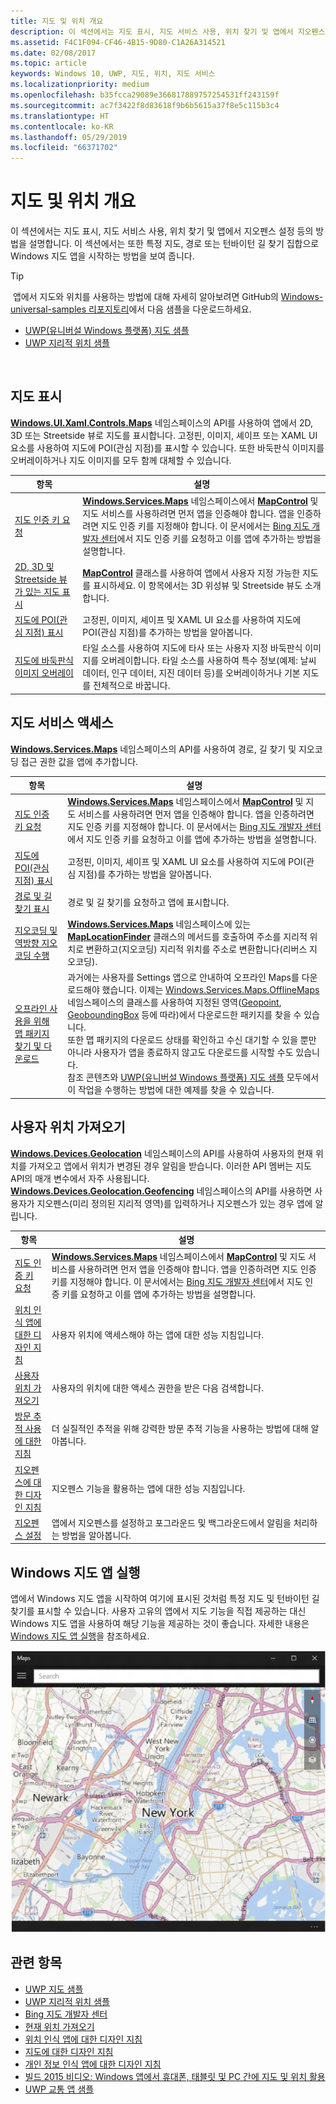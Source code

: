 ```yaml
---
title: 지도 및 위치 개요
description: 이 섹션에서는 지도 표시, 지도 서비스 사용, 위치 찾기 및 앱에서 지오펜스 설정 등의 방법을 설명합니다. 이 섹션에서는 또한 특정 지도, 경로 또는 턴바이턴 길 찾기 집합으로 Windows 지도 앱을 시작하는 방법을 보여 줍니다.
ms.assetid: F4C1F094-CF46-4B15-9D80-C1A26A314521
ms.date: 02/08/2017
ms.topic: article
keywords: Windows 10, UWP, 지도, 위치, 지도 서비스
ms.localizationpriority: medium
ms.openlocfilehash: b35fcca29089e366817889757254531ff243159f
ms.sourcegitcommit: ac7f3422f8d83618f9b6b5615a37f8e5c115b3c4
ms.translationtype: HT
ms.contentlocale: ko-KR
ms.lasthandoff: 05/29/2019
ms.locfileid: "66371702"
---
```

# <a name="maps-and-location-overview"></a>지도 및 위치 개요




이 섹션에서는 지도 표시, 지도 서비스 사용, 위치 찾기 및 앱에서 지오펜스 설정 등의 방법을 설명합니다. 이 섹션에서는 또한 특정 지도, 경로 또는 턴바이턴 길 찾기 집합으로 Windows 지도 앱을 시작하는 방법을 보여 줍니다.

> [!TIP]
> 앱에서 지도와 위치를 사용하는 방법에 대해 자세히 알아보려면 GitHub의 [Windows-universal-samples 리포지토리](https://go.microsoft.com/fwlink/p/?LinkId=619979)에서 다음 샘플을 다운로드하세요.
-   [UWP(유니버설 Windows 플랫폼) 지도 샘플](https://go.microsoft.com/fwlink/p/?LinkId=619977)
-   [UWP 지리적 위치 샘플](https://go.microsoft.com/fwlink/p/?linkid=533278)

 

## <a name="display-maps"></a>지도 표시


[  **Windows.UI.Xaml.Controls.Maps**](https://docs.microsoft.com/uwp/api/Windows.UI.Xaml.Controls.Maps) 네임스페이스의 API를 사용하여 앱에서 2D, 3D 또는 Streetside 뷰로 지도를 표시합니다. 고정핀, 이미지, 셰이프 또는 XAML UI 요소를 사용하여 지도에 POI(관심 지점)를 표시할 수 있습니다. 또한 바둑판식 이미지를 오버레이하거나 지도 이미지를 모두 함께 대체할 수 있습니다.

| 항목 | 설명 |
|-------|-------------|
| [지도 인증 키 요청](authentication-key.md) | [  **Windows.Services.Maps**](https://docs.microsoft.com/uwp/api/Windows.Services.Maps) 네임스페이스에서 [**MapControl**](https://docs.microsoft.com/uwp/api/Windows.UI.Xaml.Controls.Maps.MapControl) 및 지도 서비스를 사용하려면 먼저 앱을 인증해야 합니다. 앱을 인증하려면 지도 인증 키를 지정해야 합니다. 이 문서에서는 [Bing 지도 개발자 센터](https://www.bingmapsportal.com/)에서 지도 인증 키를 요청하고 이를 앱에 추가하는 방법을 설명합니다. |
| [2D, 3D 및 Streetside 뷰가 있는 지도 표시](display-maps.md) | [  **MapControl**](https://docs.microsoft.com/uwp/api/Windows.UI.Xaml.Controls.Maps.MapControl) 클래스를 사용하여 앱에서 사용자 지정 가능한 지도를 표시하세요. 이 항목에서는 3D 위성뷰 및 Streetside 뷰도 소개합니다. |
| [지도에 POI(관심 지점) 표시](display-poi.md) | 고정핀, 이미지, 셰이프 및 XAML UI 요소를 사용하여 지도에 POI(관심 지점)를 추가하는 방법을 알아봅니다. |
| [지도에 바둑판식 이미지 오버레이](overlay-tiled-images.md) | 타일 소스를 사용하여 지도에 타사 또는 사용자 지정 바둑판식 이미지를 오버레이합니다. 타일 소스를 사용하여 특수 정보(예제: 날씨 데이터, 인구 데이터, 지진 데이터 등)를 오버레이하거나 기본 지도를 전체적으로 바꿉니다. |



## <a name="access-map-services"></a>지도 서비스 액세스

[  **Windows.Services.Maps**](https://docs.microsoft.com/uwp/api/Windows.Services.Maps) 네임스페이스의 API를 사용하여 경로, 길 찾기 및 지오코딩 접근 권한 값을 앱에 추가합니다.

| 항목 | 설명 |
|-----------------------------------------------------------|-----------------------------------------------------------------------------------------------------------------------------------------------------------------------------------------------------------------------------------------------------------------------------------------------------------------------------------------------|
| [지도 인증 키 요청](authentication-key.md) | [  **Windows.Services.Maps**](https://docs.microsoft.com/uwp/api/Windows.Services.Maps) 네임스페이스에서 [**MapControl**](https://docs.microsoft.com/uwp/api/Windows.UI.Xaml.Controls.Maps.MapControl) 및 지도 서비스를 사용하려면 먼저 앱을 인증해야 합니다. 앱을 인증하려면 지도 인증 키를 지정해야 합니다. 이 문서에서는 [Bing 지도 개발자 센터](https://www.bingmapsportal.com/)에서 지도 인증 키를 요청하고 이를 앱에 추가하는 방법을 설명합니다. |
| [지도에 POI(관심 지점) 표시](display-poi.md) | 고정핀, 이미지, 셰이프 및 XAML UI 요소를 사용하여 지도에 POI(관심 지점)를 추가하는 방법을 알아봅니다. |
| [경로 및 길 찾기 표시](routes-and-directions.md) | 경로 및 길 찾기를 요청하고 앱에 표시합니다. |
| [지오코딩 및 역방향 지오코딩 수행](geocoding.md) | [  **Windows.Services.Maps**](https://docs.microsoft.com/uwp/api/Windows.Services.Maps) 네임스페이스에 있는 [**MapLocationFinder**](https://docs.microsoft.com/uwp/api/Windows.Services.Maps.MapLocationFinder) 클래스의 메서드를 호출하여 주소를 지리적 위치로 변환하고(지오코딩) 지리적 위치를 주소로 변환합니다(리버스 지오코딩). |
| [오프라인 사용을 위해 맵 패키지 찾기 및 다운로드](https://docs.microsoft.com/uwp/api/windows.services.maps.offlinemaps)| 과거에는 사용자를 Settings 앱으로 안내하여 오프라인 Maps를 다운로드해야 했습니다. 이제는 [Windows.Services.Maps.OfflineMaps](https://docs.microsoft.com/en-us/uwp/api/windows.services.maps.offlinemaps) 네임스페이스의 클래스를 사용하여 지정된 영역([Geopoint](https://docs.microsoft.com/uwp/api/Windows.Devices.Geolocation.Geopoint), [GeoboundingBox](https://docs.microsoft.com/en-us/uwp/api/windows.devices.geolocation.geoboundingbox) 등에 따라)에서 다운로드한 패키지를 찾을 수 있습니다. <br> 또한 맵 패키지의 다운로드 상태를 확인하고 수신 대기할 수 있을 뿐만 아니라 사용자가 앱을 종료하지 않고도 다운로드를 시작할 수도 있습니다. <br> 참조 콘텐츠와 [UWP(유니버설 Windows 플랫폼) 지도 샘플](https://go.microsoft.com/fwlink/p/?LinkId=619977) 모두에서 이 작업을 수행하는 방법에 대한 예제를 찾을 수 있습니다.

## <a name="get-the-users-location"></a>사용자 위치 가져오기

[  **Windows.Devices.Geolocation**](https://docs.microsoft.com/uwp/api/Windows.Devices.Geolocation) 네임스페이스의 API를 사용하여 사용자의 현재 위치를 가져오고 앱에서 위치가 변경된 경우 알림을 받습니다. 이러한 API 멤버는 지도 API의 매개 변수에서 자주 사용됩니다. [  **Windows.Devices.Geolocation.Geofencing**](https://docs.microsoft.com/uwp/api/Windows.Devices.Geolocation.Geofencing) 네임스페이스의 API를 사용하면 사용자가 지오펜스(미리 정의된 지리적 영역)를 입력하거나 지오펜스가 있는 경우 앱에 알립니다.

| 항목 | 설명 |
|-------------------------------------------------------------------|---------------------------------------------------------------------------------------------------------------------------------------------------------------------------------------------------------------------------------------------------------------------------------------------------------------------------------------------------------------------------------------------------------------------------------------------------------------------------------------|
| [지도 인증 키 요청](authentication-key.md) | [  **Windows.Services.Maps**](https://docs.microsoft.com/uwp/api/Windows.Services.Maps) 네임스페이스에서 [**MapControl**](https://docs.microsoft.com/uwp/api/Windows.UI.Xaml.Controls.Maps.MapControl) 및 지도 서비스를 사용하려면 먼저 앱을 인증해야 합니다. 앱을 인증하려면 지도 인증 키를 지정해야 합니다. 이 문서에서는 [Bing 지도 개발자 센터](https://www.bingmapsportal.com/)에서 지도 인증 키를 요청하고 이를 앱에 추가하는 방법을 설명합니다. |
| [위치 인식 앱에 대한 디자인 지침](guidelines-and-checklist-for-detecting-location.md) | 사용자 위치에 액세스해야 하는 앱에 대한 성능 지침입니다. |
| [사용자 위치 가져오기](get-location.md) | 사용자의 위치에 대한 액세스 권한을 받은 다음 검색합니다. | 
| [방문 추적 사용에 대한 지침](guidelines-for-visits.md) | 더 실질적인 추적을 위해 강력한 방문 추적 기능을 사용하는 방법에 대해 알아봅니다. |
| [지오펜스에 대한 디자인 지침](guidelines-for-geofencing.md) | 지오펜스 기능을 활용하는 앱에 대한 성능 지침입니다. |
| [지오펜스 설정](set-up-a-geofence.md) | 앱에서 지오펜스를 설정하고 포그라운드 및 백그라운드에서 알림을 처리하는 방법을 알아봅니다. |

## <a name="launch-the-windows-maps-app"></a>Windows 지도 앱 실행

앱에서 Windows 지도 앱을 시작하여 여기에 표시된 것처럼 특정 지도 및 턴바이턴 길 찾기를 표시할 수 있습니다. 사용자 고유의 앱에서 지도 기능을 직접 제공하는 대신 Windows 지도 앱을 사용하여 해당 기능을 제공하는 것이 좋습니다. 자세한 내용은 [Windows 지도 앱 실행](https://docs.microsoft.com/windows/uwp/launch-resume/launch-maps-app)을 참조하세요.

![Windows 지도 앱의 예](images/mapnyc.png)

## <a name="related-topics"></a>관련 항목

* [UWP 지도 샘플](https://go.microsoft.com/fwlink/p/?LinkId=619977)
* [UWP 지리적 위치 샘플](https://go.microsoft.com/fwlink/p/?linkid=533278)
* [Bing 지도 개발자 센터](https://www.bingmapsportal.com/)
* [현재 위치 가져오기](get-location.md)
* [위치 인식 앱에 대한 디자인 지침](guidelines-and-checklist-for-detecting-location.md)
* [지도에 대한 디자인 지침](controls-map.md)
* [개인 정보 인식 앱에 대한 디자인 지침](https://docs.microsoft.com/windows/uwp/security/index)
* [빌드 2015 비디오: Windows 앱에서 휴대폰, 태블릿 및 PC 간에 지도 및 위치 활용](https://channel9.msdn.com/Events/Build/2015/2-757)
* [UWP 교통 앱 샘플](https://go.microsoft.com/fwlink/p/?LinkId=619982)
